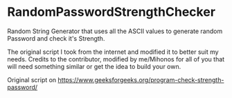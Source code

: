# RandomPasswordStrengthChecker
Random String Generator that uses all the ASCII values to generate random Password and check it's Strength.

The original script I took from the internet and modified it to better suit my needs. 
Credits to the contributor, modified by me/Mihonos for all of you that will need something similar or get the idea to build your own.

Original script on https://www.geeksforgeeks.org/program-check-strength-password/
